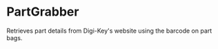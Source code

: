 PartGrabber
===========

Retrieves part details from Digi-Key's website using the barcode on part bags.
